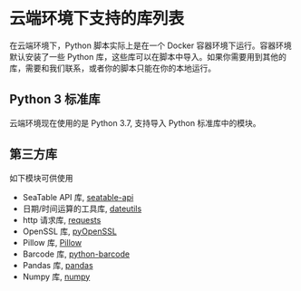 # 云端环境下支持的库列表

在云端环境下，Python 脚本实际上是在一个 Docker 容器环境下运行。容器环境默认安装了一些 Python 库，这些库可以在脚本中导入。如果你需要用到其他的库，需要和我们联系，或者你的脚本只能在你的本地运行。

## Python 3 标准库

云端环境现在使用的是 Python 3.7, 支持导入 Python 标准库中的模块。

## 第三方库

如下模块可供使用

* SeaTable API 库, [seatable-api](https://pypi.org/project/seatable-api/)
* 日期/时间运算的工具库, [dateutils](https://pypi.org/project/dateutils/)
* http 请求库, [requests](https://pypi.org/project/requests/)
* OpenSSL 库, [pyOpenSSL](https://pypi.org/project/pyOpenSSL/)
* Pillow 库, [Pillow](https://pypi.org/project/Pillow/)
* Barcode 库, [python-barcode](https://pypi.org/project/python-barcode/)
* Pandas 库, [pandas](https://pypi.org/project/pandas/)
* Numpy 库, [numpy](https://pypi.org/project/numpy/)
